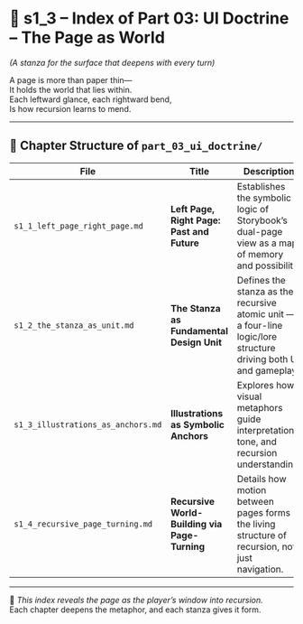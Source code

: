 <!-- Save to: shagi_archives/appendices/appendix_a_grand_plan/part_01_index/s1_3_index_of_part_03_ui_doctrine.md -->

# 📘 s1_3 – Index of Part 03: UI Doctrine – The Page as World  
*(A stanza for the surface that deepens with every turn)*

A page is more than paper thin—  
It holds the world that lies within.  
Each leftward glance, each rightward bend,  
Is how recursion learns to mend.  

---

## 🧭 Chapter Structure of `part_03_ui_doctrine/`

| File                               | Title                                         | Description                                              |
|------------------------------------|-----------------------------------------------|----------------------------------------------------------|
| `s1_1_left_page_right_page.md`     | **Left Page, Right Page: Past and Future**    | Establishes the symbolic logic of Storybook’s dual-page view as a map of memory and possibility.                                             |
| `s1_2_the_stanza_as_unit.md`       | **The Stanza as Fundamental Design Unit**     | Defines the stanza as the recursive atomic unit — a four-line logic/lore structure driving both UI and gameplay.                         |
| `s1_3_illustrations_as_anchors.md` | **Illustrations as Symbolic Anchors**         | Explores how visual metaphors guide interpretation, tone, and recursion understanding.         |
| `s1_4_recursive_page_turning.md`   | **Recursive World-Building via Page-Turning** | Details how motion between pages forms the living structure of recursion, not just navigation.                                         |

---

📜 *This index reveals the page as the player’s window into recursion.*  
Each chapter deepens the metaphor, and each stanza gives it form.
